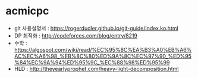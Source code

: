 # acmicpc
- git 사용설명서 : https://rogerdudler.github.io/git-guide/index.ko.html
- DP 최적화 : http://codeforces.com/blog/entry/8219
- 수학 : https://algospot.com/wiki/read/%EC%95%8C%EA%B3%A0%EB%A6%AC%EC%A6%98_%EB%8C%80%ED%9A%8C%EC%97%90_%ED%95%84%EC%9A%94%ED%95%9C_%EC%88%98%ED%95%99
- HLD : http://theyearlyprophet.com/heavy-light-decomposition.html
